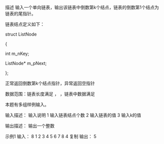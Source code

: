 描述
输入一个单向链表，输出该链表中倒数第k个结点，链表的倒数第1个结点为链表的尾指针。

链表结点定义如下：

struct ListNode

{

int       m_nKey;

ListNode* m_pNext;

};



正常返回倒数第k个结点指针，异常返回空指针

数据范围：链表长度满足  ，  ，链表中数据满足 

本题有多组样例输入。


输入描述：
输入说明
1 输入链表结点个数
2 输入链表的值
3 输入k的值

输出描述：
输出一个整数

示例1
输入：
8
1 2 3 4 5 6 7 8
4
复制
输出：
5
